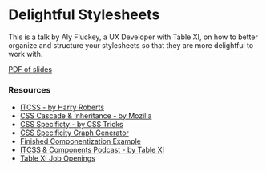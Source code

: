 # Delightful Stylesheets

This is a talk by Aly Fluckey, a UX Developer with Table XI, 
on how to better organize and structure your stylesheets so 
that they are more delightful to work with.

[PDF of slides](delightful-stylesheets.pdf)

### Resources

- [ITCSS - by Harry Roberts](http://www.creativebloq.com/web-design/manage-large-css-projects-itcss-101517528)
- [CSS Cascade & Inheritance - by Mozilla](https://developer.mozilla.org/en-US/docs/Learn/CSS/Introduction_to_CSS/Cascade_and_inheritance)
- [CSS Specificty - by CSS Tricks](https://css-tricks.com/specifics-on-css-specificity/)
- [CSS Specificity Graph Generator](https://jonassebastianohlsson.com/specificity-graph/)
- [Finished Componentization Example](http://codepen.io/alyfluckey/pen/GWqVVw/?editors=1100)
- [ITCSS & Components Podcast - by Table XI](https://medium.com/table-xi/xi-to-eye-interview-building-large-css-apps-and-components-with-aly-fluckey-c849841db606)
- [Table XI Job Openings](http://www.tablexi.com/careers/)
